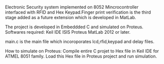 Electronic Security system implemented on 8052 Mincrocontroller interfaced with RFID and Hex Keypad.Finger print verification is the third stage added as a future extension which is developed in MatLab.

The project is developed in Embeddded C and simulated on Proteus.
Softwares required:
Keil IDE
ISIS Proteus
MatLab 2012 or later.

main.c is the main file which incoroporates lcd,rfid,keypad and delay files.

How to simulate on Proteus:
Compile entire C projet to Hex file in Keil IDE for ATMEL 8051 family.
Load this Hex file in Proteus project and run simulation.
